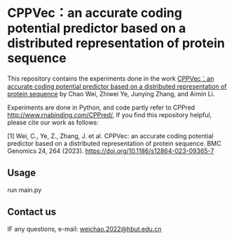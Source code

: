 # CPPVec：an accurate coding potential predictor based on a distributed representation of protein sequence


This repository contains the experiments done in the work [CPPVec：an accurate coding potential predictor based on a distributed representation of protein sequence](https://doi.org/10.1186/s12864-023-09365-7) by Chao Wei, Zhiwei Ye, Junying Zhang, and Aimin Li.

Experiments are done in Python, and code partly refer to CPPred http://www.rnabinding.com/CPPred/, If you find this repository helpful, please cite our work as follows: 


[1] Wei, C., Ye, Z., Zhang, J. et al. CPPVec: an accurate coding potential predictor based on a distributed representation of protein sequence. BMC Genomics 24, 264 (2023). https://doi.org/10.1186/s12864-023-09365-7


## Usage

run main.py

## Contact us

IF any questions, e-mail: weichao.2022@hbut.edu.cn


